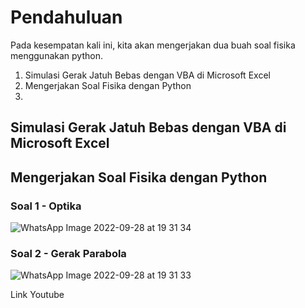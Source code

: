# Pendahuluan
Pada kesempatan kali ini, kita akan mengerjakan dua buah soal fisika menggunakan python.

1. Simulasi Gerak Jatuh Bebas dengan VBA di Microsoft Excel
2. Mengerjakan Soal Fisika dengan Python
3. 


##  Simulasi Gerak Jatuh Bebas dengan VBA di Microsoft Excel
## Mengerjakan Soal Fisika dengan Python
### Soal 1 - Optika
![WhatsApp Image 2022-09-28 at 19 31 34](https://user-images.githubusercontent.com/87614211/193467178-88b40d00-db25-4367-b92e-11e68f784201.jpeg)


### Soal 2 - Gerak Parabola
![WhatsApp Image 2022-09-28 at 19 31 33](https://user-images.githubusercontent.com/87614211/193467202-242adc36-7a8e-43ce-aac0-a708eace9443.jpeg)

 Link Youtube 
